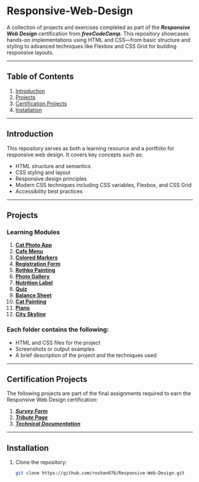 # Responsive-Web-Design
A collection of projects and exercises completed as part of the ***Responsive Web Design*** certification from ***freeCodeCamp***. This repository showcases hands-on implementations using HTML and CSS—from basic structure and styling to advanced techniques like Flexbox and CSS Grid for building responsive layouts.

---

## Table of Contents  
1. [Introduction](#introduction)  
2. [Projects](#projects)  
3. [Certification Projects](#certification-projects)  
4. [Installation](#installation)

---

## Introduction  
This repository serves as both a learning resource and a portfolio for responsive web design. It covers key concepts such as:  
- HTML structure and semantics  
- CSS styling and layout  
- Responsive design principles  
- Modern CSS techniques including CSS variables, Flexbox, and CSS Grid  
- Accessibility best practices  

---

## Projects  

### Learning Modules
1. [**Cat Photo App**](./01.%20Cat-photo-app/index.html)
2. [**Cafe Menu**](./02.%20Cafe-menu/index.html)
3. [**Colored Markers**](./03.%20Colored-markers/index.html)
4. [**Registration Form**](./04.%20Registration-form/index.html)
5. [**Rothko Painting**](./05.%20Rothko-painting/index.html)
6. [**Photo Gallery**](./06.%20Photo-gallery/index.html)
7. [**Nutrition Label**](./07.%20Nutrition-label/index.html)
8. [**Quiz**](./08.%20Quiz/index.html)
9. [**Balance Sheet**](./09.%20Balance-sheet/index.html)
10. [**Cat Painting**](./10.%20Cat-painting/index.html)
11. [**Piano**](./11.%20Piano/index.html)
12. [**City Skyline**](./12.%20City-skyline/index.html)

### Each folder contains the following:  
- HTML and CSS files for the project  
- Screenshots or output examples  
- A brief description of the project and the techniques used

---

## Certification Projects  
The following projects are part of the final assignments required to earn the Responsive Web Design certification:  
1. [***Survey Form***](./Survey-form/index.html)
2. [***Tribute Page***](./Tribute-page/index.html)
3. [***Technical Documentation***](./Technical-documentation/index.html)

---

## Installation  

1. Clone the repository:  
   ```bash
   git clone https://github.com/roshan076/Responsive-Web-Design.git
